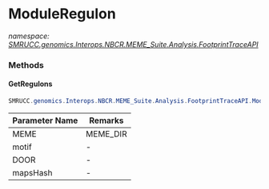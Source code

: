 ﻿# ModuleRegulon
_namespace: [SMRUCC.genomics.Interops.NBCR.MEME_Suite.Analysis.FootprintTraceAPI](./index.md)_





### Methods

#### GetRegulons
```csharp
SMRUCC.genomics.Interops.NBCR.MEME_Suite.Analysis.FootprintTraceAPI.ModuleRegulon.GetRegulons(SMRUCC.genomics.Interops.NBCR.MEME_Suite.Analysis.MotifScans.MotifHits,SMRUCC.genomics.Interops.NBCR.MEME_Suite.Analysis.MotifScans.AnnotationModel,SMRUCC.genomics.Assembly.DOOR.DOOR,System.Collections.Generic.Dictionary{System.String,SMRUCC.genomics.Data.Regprecise.bbhMappings[]},System.String,SMRUCC.genomics.Analysis.RNA_Seq.IsTrue,System.String)
```


|Parameter Name|Remarks|
|--------------|-------|
|MEME|MEME_DIR|
|motif|-|
|DOOR|-|
|mapsHash|-|



